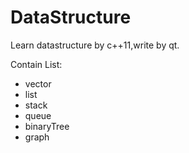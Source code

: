 # DataStructure
Learn datastructure by c++11,write by qt.

Contain List:
  * vector
  * list
  * stack
  * queue
  * binaryTree
  * graph
